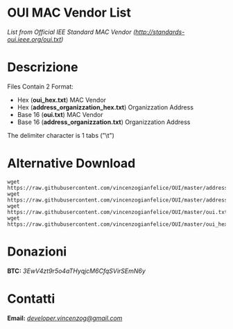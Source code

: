 # OUI MAC Vendor List
*List from Official IEE Standard MAC Vendor (http://standards-oui.ieee.org/oui.txt)*

# Descrizione
Files Contain 2 Format:

- Hex		(**oui_hex.txt**)			MAC Vendor
- Hex		(**address_organizzation_hex.txt**)	Organizzation Address
- Base 16	(**oui.txt**)				MAC Vendor
- Base 16	(**address_organizzation.txt**)		Organizzation Address

The delimiter character is 1 tabs ("\t")

# Alternative Download

```
wget https://raw.githubusercontent.com/vincenzogianfelice/OUI/master/address_organizzation.txt
wget https://raw.githubusercontent.com/vincenzogianfelice/OUI/master/address_organizzation_hex.txt
wget https://raw.githubusercontent.com/vincenzogianfelice/OUI/master/oui.txt
wget https://raw.githubusercontent.com/vincenzogianfelice/OUI/master/oui_hex.txt
```
# Donazioni

**BTC:** *3EwV4zt9r5o4aTHyqjcM6CfqSVirSEmN6y*

# Contatti

**Email:** *developer.vincenzog@gmail.com*
